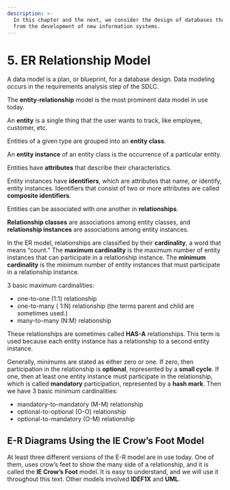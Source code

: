 ```yaml
---
description: >-
  In this chapter and the next, we consider the design of databases that arise
  from the development of new information systems.
---
```


# 5. ER Relationship Model

A data model is a plan, or blueprint, for a database design. Data modeling occurs in the requirements analysis step of the SDLC.

The **entity-relationship** model is the most prominent data model in use today.

An **entity** is a single thing that the user wants to track, like employee, customer, etc.

Entities of a given type are grouped into an **entity class**.

An **entity instance** of an entity class is the occurrence of a particular entity.

Entities have **attributes** that describe their characteristics.

Entity instances have **identifiers**, which are attributes that name, or identify, entityinstances. Identifiers that consist of two or more attributes are called **composite identifiers**.

Entities can be associated with one another in **relationships**.

**Relationship classes** are associations among entity classes, and **relationship instances** are associations among entity instances.

In the ER model, relationships are classified by their **cardinality**, a word that means “count.” The **maximum cardinality** is the maximum number of entity instances that can participate in a relationship instance. The **minimum cardinality** is the minimum number of entity instances that must participate in a relationship instance.

3 basic maximum cardinalities:

* one-to-one \(1:1\) relationship
* one-to-many  \(  1:N\) relationship \(the terms parent and child are sometimes   used.\)
* many-to-many \(N:M\) relationship

These relationships are sometimes called **HAS-A** relationships.This term is used because each entity instance has a relationship to a second entity instance.

Generally, minimums are stated as either zero or one. If zero, then participation in the relationship is **optional**, represented by a **small cycle**. If one, then at least one entity instance must participate in the relationship, which is called **mandatory** participation, represented by a **hash mark**. Then we have 3 basic minimum cardinalities: 

* mandatory-to-mandatory \(M-M\) relationship
* optional-to-optional \(O-O\) relationship
* optional-to-mandatory \(O-M\) relationship

## E-R Diagrams Using the IE Crow’s Foot Model

At least three different versions of the E-R model are in use today. One of them, uses crow’s feet to show the many side of a relationship, and it is called the **IE Crow’s Foot** model. It is easy to understand, and we will use it throughout this text. Other models involved **IDEF1X** and **UML**.





